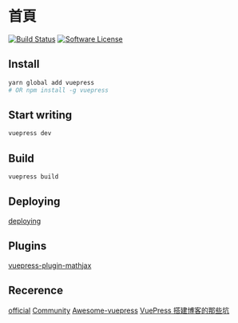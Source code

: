 # 首頁

[![Build Status](https://travis-ci.com/GraysonChiang/note.svg?branch=master)](https://travis-ci.com/GraysonChiang/note)
[![Software License](https://img.shields.io/badge/license-MIT-brightgreen.svg?style=flat-square)](LICENSE)

## Install

```sh
yarn global add vuepress
# OR npm install -g vuepress
```

## Start writing

```sh
vuepress dev
```

## Build

```sh
vuepress build
```

## Deploying
[deploying](https://v1.vuepress.vuejs.org/guide/deploy.html#github-pages)

## Plugins
[vuepress-plugin-mathjax](https://vuepress.github.io/zh/plugins/mathjax/#%E5%AE%89%E8%A3%85)


## Recerence

[official](https://v1.vuepress.vuejs.org/)
[Community](https://vuepress.github.io/zh/)
[Awesome-vuepress](https://github.com/vuepressjs/awesome-vuepress)
[VuePress 搭建博客的那些坑](https://tomben.me/posts/2019/11/04/set-up-a-blog-with-vuepress.html)